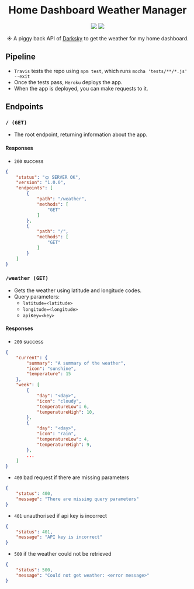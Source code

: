 <h1 align="center">Home Dashboard Weather Manager </h1>
<p align="center">
    <img src="https://travis-ci.com/iamtomhewitt/home-dashboard-weather-manager.svg"/>
    <img src="https://heroku-badge.herokuapp.com/?app=home-dashboard-weather-manager&style=round&svg=1"/>
</p>
<p align="center">
    ☀ A piggy back API of <a href="https://darksky.net/dev">Darksky</a> to get the weather for my home dashboard.
</p>

## Pipeline
* `Travis` tests the repo using `npm test`, which runs `mocha 'tests/**/*.js' --exit`
* Once the tests pass, `Heroku` deploys the app.
* When the app is deployed, you can make requests to it.

## Endpoints

### `/ (GET)`
* The root endpoint, returning information about the app.

#### Responses
* `200` success
```json
{
    "status": "🌞 SERVER OK",
    "version": "1.0.0",
    "endpoints": [
        {
            "path": "/weather",
            "methods": [
                "GET"
            ]
        },
        {
            "path": "/",
            "methods": [
                "GET"
            ]
        }
    ]
}
```

### `/weather (GET)`
* Gets the weather using latitude and longitude codes.
* Query parameters:
	* `latitude=<latitude>`
	* `longitude=<longitude>`
	* `apiKey=<key>`

#### Responses
* `200` success
```json
{
    "current": {
        "summary": "A summary of the weather",
        "icon": "sunshine",
        "temperature": 15
    },
    "week": [
        {
            "day": "<day>",
            "icon": "cloudy",
            "temperatureLow": 6,
            "temperatureHigh": 10,
        },
        {
            "day": "<day>",
            "icon": "rain",
            "temperatureLow": 4,
            "temperatureHigh": 9,
        },
        ...
    ]
}
```
* `400` bad request if there are missing parameters
```json
{
    "status": 400,
    "message": "There are missing query parameters"
}
```
* `401` unauthorised if api key is incorrect
```json
{
    "status": 401,
    "message": "API key is incorrect"
}
```
* `500` if the weather could not be retrieved
```json
{
    "status": 500,
    "message": "Could not get weather: <error message>"
}
```
